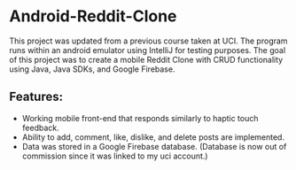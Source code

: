 # Android-Reddit-Clone

This project was updated from a previous course taken at UCI.  The program runs within an android emulator using IntelliJ for testing purposes.
The goal of this project was to create a mobile Reddit Clone with CRUD functionality using Java, Java SDKs, and Google Firebase.

## Features:
- Working mobile front-end that responds similarly to haptic touch feedback.
- Ability to add, comment, like, dislike, and delete posts are implemented.
- Data was stored in a Google Firebase database.  (Database is now out of commission since it was linked to my uci account.)
